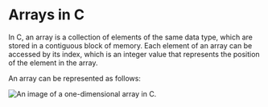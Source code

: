 # Arrays in C

In C, an array is a collection of elements of the same data type, which are stored in a contiguous block of memory. 
Each element of an array can be accessed by its index, which is an integer value that represents the position of the element in the array.

An array can be represented as follows:

![An image of a one-dimensional array in C.](https://www.google.com/url?sa=i&url=https%3A%2F%2Fwww.programiz.com%2Fc-programming%2Fc-arrays&psig=AOvVaw2tYy7ewDTBM7V7kBj-_LUs&ust=1680371830789000&source=images&cd=vfe&ved=0CBAQjRxqFwoTCPCwzILfhv4CFQAAAAAdAAAAABAR)
